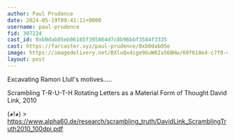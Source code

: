 ```yaml
---
author: Paul Prudence
date: 2024-05-19T09:41:11+0000
username: paul-prudence
fid: 307224
cast_id: 0xb0dab05eb06165f395864d7c8b96bbf3584f3335
cast: https://farcaster.xyz/paul-prudence/0xb0dab05e
image: https://imagedelivery.net/BXluQx4ige9GuW0Ia56BHw/69f618e4-c7f0-4f19-9d34-6b3f9d6dce00/original
layout: post
---
```


Excavating Ramon Llull's motives.....

Scrambling T-R-U-T-H
Rotating Letters as a Material Form of Thought
David Link, 2010

(◕!◕) >
https://www.alpha60.de/research/scrambling_truth/DavidLink_ScramblingTruth2010_100dpi.pdf

<img src='https://imagedelivery.net/BXluQx4ige9GuW0Ia56BHw/69f618e4-c7f0-4f19-9d34-6b3f9d6dce00/original' alt='' referrerpolicy='no-referrer'/>
